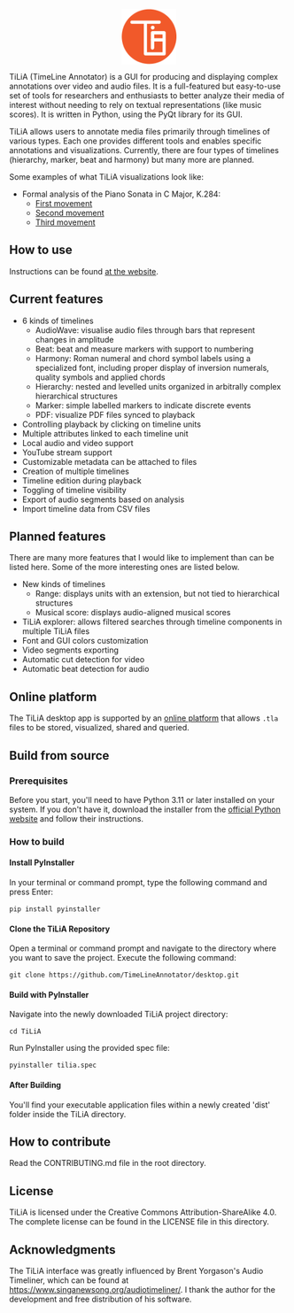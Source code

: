 <p align="center">
  <a href="https://tilia-app.com/">
    <img src="docs/img/logo.png" alt="drawing" width="100" align="center" >
  </a>
</p>
TiLiA (TimeLine Annotator) is a GUI for producing and displaying complex annotations over video and audio files. It is a full-featured but easy-to-use set of tools for researchers and enthusiasts to better analyze their media of interest without needing to rely on textual representations (like music scores). It is written in Python, using the PyQt library for its GUI.

TiLiA allows users to annotate media files primarily through timelines of various types. Each one provides different tools and enables specific annotations and visualizations. Currently, there are four types of timelines (hierarchy, marker, beat and harmony) but many more are planned.

Some examples of what TiLiA visualizations look like:

- Formal analysis of the Piano Sonata in C Major, K.284:
  - [First movement](https://www.timelineannotator.com/examples/mozart-k284-i)
  - [Second movement](https://www.timelineannotator.com/examples/mozart-k284-ii)
  - [Third movement](https://www.timelineannotator.com/examples/mozart-k284-iii)

## How to use
Instructions can be found [at the website](https://tilia-app.com/help/introduction/).

## Current features
 - 6 kinds of timelines
   - AudioWave: visualise audio files through bars that represent changes in amplitude
   - Beat: beat and measure markers with support to numbering
   - Harmony: Roman numeral and chord symbol labels using a specialized font, including proper display of inversion numerals, quality symbols and applied chords
   - Hierarchy: nested and levelled units organized in arbitrally complex hierarchical structures
   - Marker: simple labelled markers to indicate discrete events
   - PDF: visualize PDF files synced to playback
 - Controlling playback by clicking on timeline units
 - Multiple attributes linked to each timeline unit
 - Local audio and video support
 - YouTube stream support
 - Customizable metadata can be attached to files
 - Creation of multiple timelines
 - Timeline edition during playback
 - Toggling of timeline visibility
 - Export of audio segments based on analysis
 - Import timeline data from CSV files

## Planned features

There are many more features that I would like to implement than can be listed here. Some of the more interesting ones are listed below.
- New kinds of timelines
  - Range: displays units with an extension, but not tied to hierarchical structures
  - Musical score: displays audio-aligned musical scores
- TiLiA explorer: allows filtered searches through timeline components in multiple TiLiA files
- Font and GUI colors customization
- Video segments exporting
- Automatic cut detection for video
- Automatic beat detection for audio

## Online platform

The TiLiA desktop app is supported by an [online platform](https://tilia-app.com) that allows `.tla` files to be stored, visualized, shared and queried.

## Build from source

### Prerequisites

Before you start, you'll need to have Python 3.11 or later installed on your system. If you don't have it, download the installer from the [official Python website](https://www.python.org/downloads/) and follow their instructions.

### How to build
#### Install PyInstaller
In your terminal or command prompt, type the following command and press Enter:
```
pip install pyinstaller
```

#### Clone the TiLiA Repository
Open a terminal or command prompt and navigate to the directory where you want to save the project.
Execute the following command:
```
git clone https://github.com/TimeLineAnnotator/desktop.git
```

#### Build with PyInstaller
Navigate into the newly downloaded TiLiA project directory:
```
cd TiLiA
```
Run PyInstaller using the provided spec file:
```
pyinstaller tilia.spec
```

#### After Building

You'll find your executable application files within a newly created 'dist' folder inside the TiLiA directory.

## How to contribute

Read the CONTRIBUTING.md file in the root directory.

## License

TiLiA is licensed under the Creative Commons Attribution-ShareAlike 4.0. The complete license can be found in the LICENSE file in this directory.

## Acknowledgments

The TiLiA interface was greatly influenced by Brent Yorgason's Audio Timeliner, which can be found at https://www.singanewsong.org/audiotimeliner/. I thank the author for the development and free distribution of his software.

